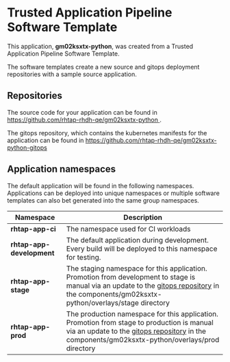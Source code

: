 # Trusted Application Pipeline Software Template

This application, **gm02ksxtx-python**, was created from a Trusted Application Pipeline Software Template.

The software templates create a new source and gitops deployment repositories with a sample source application. 

## Repositories

The source code for your application can be found in [https://github.com/rhtap-rhdh-qe/gm02ksxtx-python ](https://github.com/rhtap-rhdh-qe/gm02ksxtx-python ).
 
The gitops repository, which contains the kubernetes manifests for the application can be found in 
[https://github.com/rhtap-rhdh-qe/gm02ksxtx-python-gitops ](https://github.com/rhtap-rhdh-qe/gm02ksxtx-python-gitops ) 

## Application namespaces 

The default application will be found in the following namespaces. Applications can be deployed into unique namespaces or multiple software templates can also bet generated into the same group namespaces.  

|  Namespace   |  Description   |  
| -------- | -------- |
| **rhtap-app-ci** | The namespace used for CI workloads |
| **rhtap-app-development** | The default application during development. Every build will be deployed to this namespace for testing. |
| **rhtap-app-stage** | The staging namespace for this application. Promotion from development to stage is manual via an update to the [gitops repository](https://github.com/rhtap-rhdh-qe/gm02ksxtx-python-gitops ) in the components/gm02ksxtx-python/overlays/stage directory |
| **rhtap-app-prod** | The production namespace for this application. Promotion from stage to production is manual via an update to the [gitops repository](https://github.com/rhtap-rhdh-qe/gm02ksxtx-python-gitops ) in the components/gm02ksxtx-python/overlays/prod directory |
